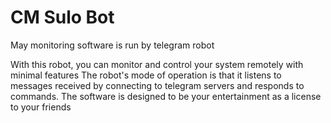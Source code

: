 # CM Sulo Bot
May monitoring software is run by telegram robot


With this robot, you can monitor and control your system remotely with minimal features
The robot's mode of operation is that it listens to messages received by connecting to telegram servers and responds to commands.
The software is designed to be your entertainment as a license to your friends
